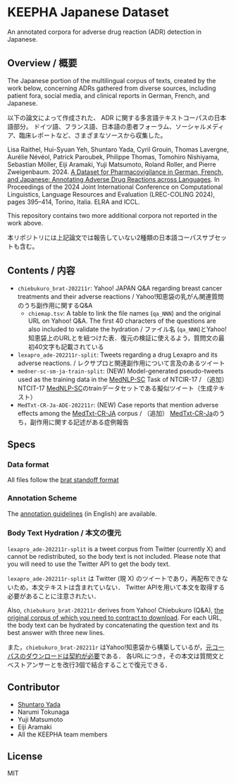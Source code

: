 # KEEPHA Japanese Dataset

An annotated corpora for adverse drug reaction (ADR) detection in Japanese.

## Overview / 概要

The Japanese portion of the multilingual corpus of texts, created by the work below, concerning ADRs gathered from diverse sources, including patient fora, social media, and clinical reports in German, French, and Japanese.

以下の論文によって作成された、 ADR に関する多言語テキストコーパスの日本語部分。
ドイツ語、フランス語、日本語の患者フォーラム、ソーシャルメディア、臨床レポートなど、さまざまなソースから収集した。

Lisa Raithel, Hui-Syuan Yeh, Shuntaro Yada, Cyril Grouin, Thomas Lavergne, Aurélie Névéol, Patrick Paroubek, Philippe Thomas, Tomohiro Nishiyama, Sebastian Möller, Eiji Aramaki, Yuji Matsumoto, Roland Roller, and Pierre Zweigenbaum. 2024. [A Dataset for Pharmacovigilance in German, French, and Japanese: Annotating Adverse Drug Reactions across Languages](https://aclanthology.org/2024.lrec-main.36/). In Proceedings of the 2024 Joint International Conference on Computational Linguistics, Language Resources and Evaluation (LREC-COLING 2024), pages 395–414, Torino, Italia. ELRA and ICCL.

This repository contains two more additional corpora not reported in the work above.

本リポジトリには上記論文では報告していない2種類の日本語コーパスサブセットも含む。

## Contents / 内容

- `chiebukuro_brat-202211r`: Yahoo! JAPAN Q&A regarding breast cancer treatments and their adverse reactions / Yahoo!知恵袋の乳がん関連質問のうち副作用に関するQ&A
    - `chiemap.tsv`: A table to link the file names (`qa_NNN`) and the original URL on Yahoo! Q&A. The first 40 characters of the questions are also included to validate the hydration / ファイル名 (`qa_NNN`)とYahoo!知恵袋上のURLとを紐つけた表．復元の検証に使えるよう，質問文の最初40文字も記載されている
- `lexapro_ade-202211r-split`: Tweets regarding a drug Lexapro and its adverse reactions. / レクサプロと関連副作用について言及のあるツイート
- `medner-sc-sm-ja-train-split`: (NEW) Model-generated pseudo-tweets used as the training data in the [MedNLP-SC](https://sociocom.naist.jp/mednlp-sc/) Task of NTCIR-17 / （追加） NTCIT-17 [MedNLP-SC](https://sociocom.naist.jp/mednlp-sc/)のtrainデータセットである擬似ツイート（生成テキスト）
- `MedTxt-CR-Ja-ADE-202211r`: (NEW) Case reports that mention adverse effects among the [MedTxt-CR-JA](https://sociocom.naist.jp/medtxt-en/cr/) corpus / （追加） [MedTxt-CR-Ja](https://sociocom.naist.jp/medtxt/cr/)のうち，副作用に関する記述がある症例報告

## Specs

### Data format

All files follow the [brat standoff format](https://brat.nlplab.org/standoff.html)

### Annotation Scheme

The [annotation guidelines](https://github.com/DFKI-NLP/keepha_annotation_guidelines) (in English) are available.

### Body Text Hydration / 本文の復元

`lexapro_ade-202211r-split` is a tweet corpus from Twitter (currently X) and cannot be redistributed, so the body text is not included.
Please note that you will need to use the Twitter API to get the body text.

`lexapro_ade-202211r-split` は Twitter (現 X) のツイートであり，再配布できないため，本文テキストは含まれていない．
Twitter APIを用いて本文を取得する必要があることに注意されたい．

Also, `chiebukuro_brat-202211r` derives from Yahoo! Chiebukuro (Q&A), [the original corpus of which you need to contract to download](https://www.nii.ac.jp/dsc/idr/yahoo/chiebkr3/Y_chiebukuro.html).
For each URL, the body text can be hydrated by concatenating the question text and its best answer with three new lines.

また，`chiebukuro_brat-202211r` はYahoo!知恵袋から構築しているが，[元コーパスのダウンロードは契約が必要](https://www.nii.ac.jp/dsc/idr/yahoo/chiebkr3/Y_chiebukuro.html)である．
各URLにつき，その本文は質問文とベストアンサーとを改行3個で結合することで復元できる．

## Contributor

- [Shuntaro Yada](https://shuntaroy.com) 
- Narumi Tokunaga
- Yuji Matsumoto
- Eiji Aramaki
- All the KEEPHA team members

## License

MIT

